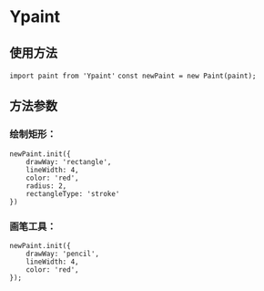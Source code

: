 # Ypaint

## 使用方法

`import paint from 'Ypaint'`
`const newPaint = new Paint(paint);`

## 方法参数

### 绘制矩形：
```
newPaint.init({
    drawWay: 'rectangle',
    lineWidth: 4, 
    color: 'red',
    radius: 2,
    rectangleType: 'stroke'
})
```

### 画笔工具：
```
newPaint.init({
    drawWay: 'pencil',
    lineWidth: 4, 
    color: 'red',
});
```



